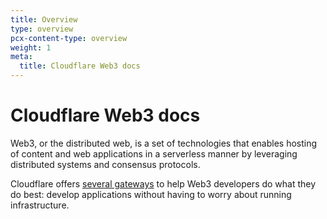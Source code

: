```yaml
---
title: Overview
type: overview
pcx-content-type: overview
weight: 1
meta:
  title: Cloudflare Web3 docs
---
```


# Cloudflare Web3 docs

Web3, or the distributed web, is a set of technologies that enables hosting of content and web applications in a serverless manner by leveraging distributed systems and consensus protocols.

Cloudflare offers [several gateways](/web3/gateways/) to help Web3 developers do what they do best: develop applications without having to worry about running infrastructure.